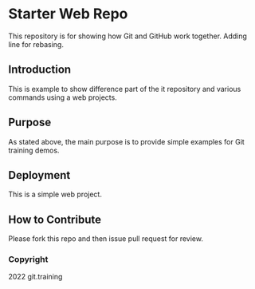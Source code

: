 # Starter Web Repo

This repository is for showing how Git and GitHub work together. Adding line for rebasing.

## Introduction

This is example to show difference part of the it repository and various commands using a web projects.

## Purpose

As stated above, the main purpose is to provide simple examples for Git training demos.

## Deployment

This is a simple web project.

## How to Contribute

Please fork this repo and then issue pull request for review.

### Copyright

2022 git.training